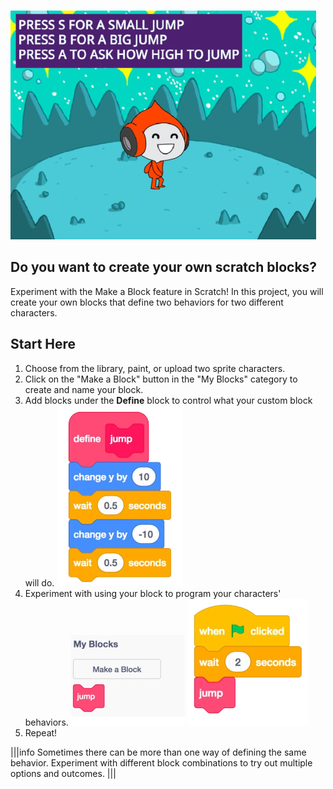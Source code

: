 ![](.guides/img/characters.png)

## Do you want to create your own scratch blocks?

Experiment with the Make a Block feature in Scratch! In this project, you will create your own blocks that define two behaviors for two different characters.

## Start Here

1. Choose from the library, paint, or upload two sprite characters.
2. Click on the "Make a Block" button in the "My Blocks" category to create and name your block.
3. Add blocks under the **Define** block to control what your custom block will do.
   ![](.guides/img/characters-define-example.png)
4. Experiment with using your block to program your characters' behaviors.
   ![](.guides/img/characters-my-blocks.png)
   ![](.guides/img/characters-define-usage.png)
5. Repeat!

|||info
Sometimes there can be more than one way of defining the same behavior. Experiment with different block combinations to try out multiple options and outcomes.
|||